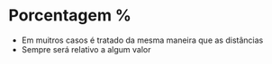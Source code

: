 # Porcentagem %

* Em muitros casos é tratado da mesma maneira que as distâncias <length>
* Sempre será relativo a algum valor